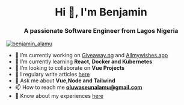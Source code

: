 <h1 align="center">Hi 👋, I'm Benjamin</h1>
<h3 align="center">A passionate Software Engineer from Lagos Nigeria</h3>

<p align="left"> <a href="https://twitter.com/benjamin_alamu" target="blank"><img src="https://img.shields.io/twitter/follow/benjamin_alamu?logo=twitter&style=for-the-badge" alt="benjamin_alamu" /></a> </p>

- 🔭 I’m currently working on [Giveaway.ng](https://dogiveaway.ng/) and [Allmywishes.app](https://allmywishes.app/)
- 🌱 I’m currently learning **React, Docker and Kubernetes**
- 👯 I’m looking to collaborate on **Vue Projects**
- 📝 I regulary write articles [here](https://medium.com/@Benjamin_Alamu)
- 💬 Ask me about **Vue,Node and Tailwind**
- 📫 How to reach me **oluwaseunalamu@gmail.com**
- 📄 Know about my experiences [here](http://bit.ly/BenjaminAlamu)


